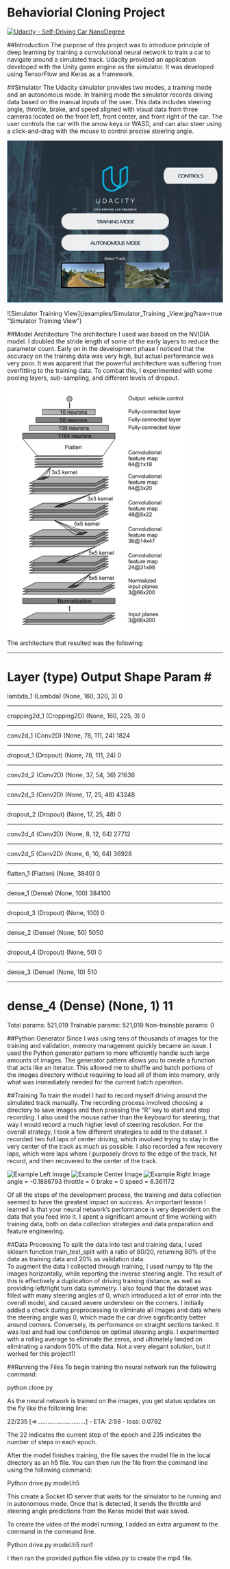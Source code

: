 # Behaviorial Cloning Project

[![Udacity - Self-Driving Car NanoDegree](https://s3.amazonaws.com/udacity-sdc/github/shield-carnd.svg)](http://www.udacity.com/drive)

##Introduction
The purpose of this project was to introduce principle of deep learning by training a convolutional neural network to train a car to navigate around a simulated track.  Udacity provided an application developed with the Unity game engine as the simulator.  It was developed using TensorFlow and Keras as a framework.  

##Simulator
The Udacity simulator provides two modes, a training mode and an autonomous mode.  In training mode the simulator records driving data based on the manual inputs of the user.  This data includes steering angle, throttle, brake, and speed aligned with visual data from three cameras located on the front left, front center, and front right of the car.  The user controls the car with the arrow keys or WASD, and can also steer using a click-and-drag with the mouse to control precise steering angle.  

![Udacity Simulator](/examples/Udacity_Simulator.jpg?raw=true "Udacity Simulator")

![Simulator Training View](/examples/Simulator_Training _View.jpg?raw=true "Simulator Training View")

##Model Architecture
The architecture I used was based on the NVIDIA model.  I doubled the stride length of some of the early layers to reduce the parameter count.  Early on in the development phase I noticed that the accuracy on the training data was very high, but actual performance was very poor.  It was apparent that the powerful architecture was suffering from overfitting to the training data.  To combat this, I experimented with some pooling layers, sub-sampling, and different levels of dropout.  

![NVIDIA architecture](/examples/NVIDIA.jpg?raw=true "NVIDIA architecture")

The architecture that resulted was the following:
_______________________________________________________________________________
Layer (type)                 		Output Shape             		Param #
===============================================================================
lambda_1 (Lambda)            	(None, 160, 320, 3)       		0
_______________________________________________________________________________
cropping2d_1 (Cropping2D)    	(None, 160, 225, 3)       		0
_______________________________________________________________________________
conv2d_1 (Conv2D)           	 (None, 78, 111, 24)      		1824
_______________________________________________________________________________
dropout_1 (Dropout)          	(None, 78, 111, 24)       		0
_______________________________________________________________________________
conv2d_2 (Conv2D)            	(None, 37, 54, 36)        		21636
_______________________________________________________________________________
conv2d_3 (Conv2D)            	(None, 17, 25, 48)        		43248
_______________________________________________________________________________
dropout_2 (Dropout)          	(None, 17, 25, 48)        		0
_______________________________________________________________________________
conv2d_4 (Conv2D)           	 (None, 8, 12, 64)         		27712
_______________________________________________________________________________
conv2d_5 (Conv2D)        	 (None, 6, 10, 64)         		    36928
_______________________________________________________________________________
flatten_1 (Flatten)         		 (None, 3840)              	0
_______________________________________________________________________________
dense_1 (Dense)             	 (None, 100)              		384100
_______________________________________________________________________________
dropout_3 (Dropout)          	(None, 100)               		0
_______________________________________________________________________________
dense_2 (Dense)             	 (None, 50)                		5050
_______________________________________________________________________________
dropout_4 (Dropout)          	(None, 50)                		0
_______________________________________________________________________________
dense_3 (Dense)              	(None, 10)                		510
_______________________________________________________________________________
dense_4 (Dense)              (None, 1)                      11
===============================================================================
Total params: 521,019
Trainable params: 521,019
Non-trainable params: 0

##Python Generator
Since I was using tens of thousands of images for the training and validation, memory management quickly became an issue.  I used the Python generator pattern to more efficiently handle such large amounts of images.   The generator pattern allows you to create a function that acts like an iterator.  This allowed me to shuffle and batch portions of the images directory without requiring to load all of them into memory, only what was immediately needed for the current batch operation.  

##Training
To train the model I had to record myself driving around the simulated track manually.  The recording process involved choosing a directory to save images and then pressing the “R” key to start and stop recording.  I also used the mouse rather than the keyboard for steering, that way I would record a much higher level of steering resolution.  For the overall strategy, I took a few different strategies to add to the dataset.  I recorded two full laps of center driving, which involved trying to stay in the very center of the track as much as possible.  I also recorded a few recovery laps, which were laps where I purposely drove to the edge of the track, hit record, and then recovered to the center of the track.

![Example Left Image](/lap1/left_2017_11_11_07_47_08_177.jpg?raw=true "Example Left Image")
![Example Center Image](/lap1/center_2017_11_11_07_47_08_177.jpg?raw=true "Example Center Image")
![Example Right Image](/lap1/right_2017_11_11_07_47_08_177.jpg?raw=true "Example Right Image")
angle = -0.1886793	  throttle = 0	 brake = 0	 speed = 6.361172

Of all the steps of the development process, the training and data collection seemed to have the greatest impact on success.  An important lesson I learned is that your neural network’s performance is very dependent on the data that you feed into it.  I spent a significant amount of time working with training data, both on data collection strategies and data preparation and feature engineering.  

##Data Processing
To split the data into test and training data, I used sklearn function train_test_split with a ratio of 80/20, returning 80% of the data as training data and 20% as validation data.  
To augment the data I collected through training, I used numpy to flip the images horizontally, while reporting the inverse steering angle.  The result of this is effectively a duplication of driving training distance, as well as providing left/right turn data symmetry.   I also found that the dataset was filled with many steering angles of 0, which introduced a lot of error into the overall model, and caused severe understeer on the corners.  I initially added a check during preprocessing to eliminate all images and data where the steering angle was 0, which made the car drive significantly better around corners.  Conversely, its performance on straight sections tanked.  It was lost and had low confidence on optimal steering angle.  I experimented with a rolling average to eliminate the zeros, and ultimately landed on eliminating a random 50% of the data.  Not a very elegant solution, but it worked for this project1!

##Running the Files
To begin training the neural network run the following command:

python clone.py

As the neural network is trained on the images, you get status updates on the fly like the following line:

22/235 [=>............................] - ETA: 2:58 - loss: 0.0792

The 22 indicates the current step of the epoch and 235 indicates the number of steps in each epoch.  

After the model finishes training, the file saves the model file in the local directory as an h5 file.  You can then run the file from the command line using the following command:

Python drive.py model.h5

This create a Socket IO server that waits for the simulator to be running and in autonomous mode.  Once that is detected, it sends the throttle and steering angle predictions from the Keras model that was saved.  

To create the video of the model running, I added an extra argument to the command in the command line.  

Python drive.py model.h5 run1

I then ran the provided python file video.py to create the mp4 file.  


